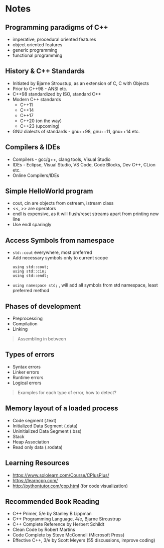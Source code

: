# Notes

## Programming paradigms of C++
* imperative, procedural oriented features
* object oriented features
* generic programming
* functional programming

## History & C++ Standards
* Initiated by Bjarne Stroustup, as an extension of C, C with Objects
* Prior to C++98 - ANSI etc.
* C++98 standardized by ISO, standard C++
* Modern C++ standards 
  * C++11
  * C++14
  * C++17
  * C++20 (on the way)
  * C++23 (upcoming)
* GNU dialects of standards - gnu++98, gnu++11, gnu++14 etc.

## Compilers & IDEs
* Compilers - gcc/g++, clang tools, Visual Studio
* IDEs - Eclipse, Visual Studio, VS Code, Code Blocks, Dev C++, CLion etc.
* Online Compilers/IDEs

## Simple HelloWorld program
* cout, cin are objects from ostream, istream class
* <<, >> are operators
* endl is expensive, as it will flush/reset streams apart from printing new line
* Use endl sparingly

## Access Symbols from namespace
* `std::cout` everywhere, most preferred
*  Add necessary symbols only to current scope
   ```
   using std::cout;
   using std::cin;
   using std::endl;
   ```
* `using namespace std;` , will add all symbols from std namespace, least preferred method

## Phases of development
* Preprocessing
* Compilation
* Linking
> Assembling in between

## Types of errors
* Syntax errors
* Linker errors
* Runtime errors
* Logical errors

> Examples for each type of error, how to detect?

## Memory layout of a loaded process
* Code segment (.text)
* Initialized Data Segment (.data)
* Uninitialized Data Segment (.bss)
* Stack
* Heap Association
* Read only data (.rodata)

## Learning Resources
* https://www.sololearn.com/Course/CPlusPlus/
* https://learncpp.com/
* http://pythontutor.com/cpp.html (for code visualization)

## Recommended Book Reading
* C++ Primer, 5/e by Stanley B Lippman
* C++ Programming Language, 4/e, Bjarne Stroustrup
* C++ Complete Reference by Herbert Schildt
* Clean Code by Robert Martins
* Code Complete by Steve McConnell (Microsoft Press)
* Effective C++, 3/e by Scott Meyers (55 discussions, improve coding)

